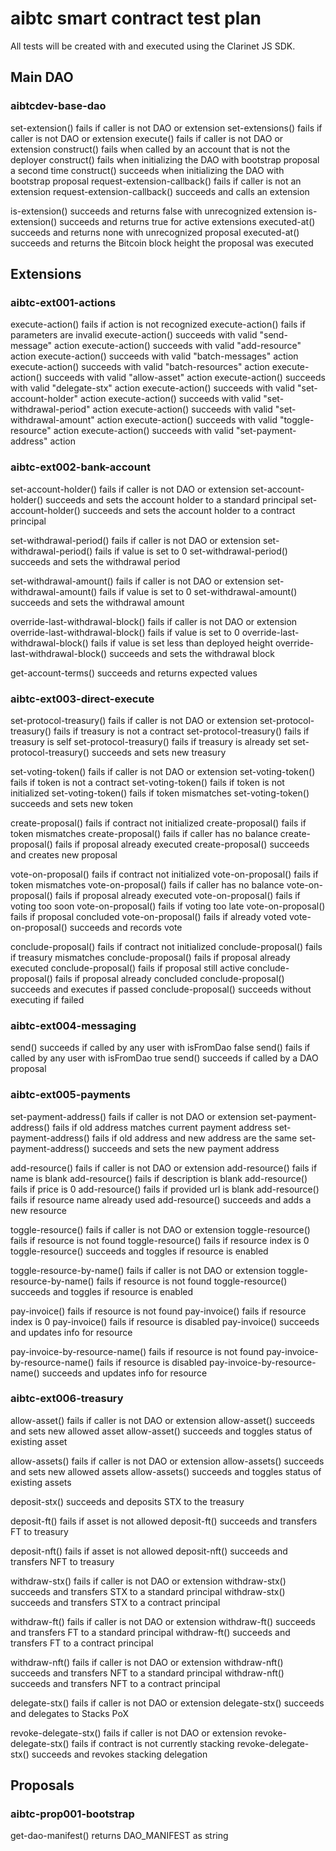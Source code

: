 # aibtc smart contract test plan

All tests will be created with and executed using the Clarinet JS SDK.

## Main DAO

### aibtcdev-base-dao

set-extension() fails if caller is not DAO or extension
set-extensions() fails if caller is not DAO or extension
execute() fails if caller is not DAO or extension
construct() fails when called by an account that is not the deployer
construct() fails when initializing the DAO with bootstrap proposal a second time
construct() succeeds when initializing the DAO with bootstrap proposal
request-extension-callback() fails if caller is not an extension
request-extension-callback() succeeds and calls an extension

is-extension() succeeds and returns false with unrecognized extension
is-extension() succeeds and returns true for active extensions
executed-at() succeeds and returns none with unrecognized proposal
executed-at() succeeds and returns the Bitcoin block height the proposal was executed

## Extensions

### aibtc-ext001-actions

execute-action() fails if action is not recognized
execute-action() fails if parameters are invalid
execute-action() succeeds with valid "send-message" action
execute-action() succeeds with valid "add-resource" action
execute-action() succeeds with valid "batch-messages" action
execute-action() succeeds with valid "batch-resources" action
execute-action() succeeds with valid "allow-asset" action
execute-action() succeeds with valid "delegate-stx" action
execute-action() succeeds with valid "set-account-holder" action
execute-action() succeeds with valid "set-withdrawal-period" action
execute-action() succeeds with valid "set-withdrawal-amount" action
execute-action() succeeds with valid "toggle-resource" action
execute-action() succeeds with valid "set-payment-address" action

### aibtc-ext002-bank-account

set-account-holder() fails if caller is not DAO or extension
set-account-holder() succeeds and sets the account holder to a standard principal
set-account-holder() succeeds and sets the account holder to a contract principal

set-withdrawal-period() fails if caller is not DAO or extension
set-withdrawal-period() fails if value is set to 0
set-withdrawal-period() succeeds and sets the withdrawal period

set-withdrawal-amount() fails if caller is not DAO or extension
set-withdrawal-amount() fails if value is set to 0
set-withdrawal-amount() succeeds and sets the withdrawal amount

override-last-withdrawal-block() fails if caller is not DAO or extension
override-last-withdrawal-block() fails if value is set to 0
override-last-withdrawal-block() fails if value is set less than deployed height
override-last-withdrawal-block() succeeds and sets the withdrawal block

get-account-terms() succeeds and returns expected values

### aibtc-ext003-direct-execute

set-protocol-treasury() fails if caller is not DAO or extension
set-protocol-treasury() fails if treasury is not a contract
set-protocol-treasury() fails if treasury is self
set-protocol-treasury() fails if treasury is already set
set-protocol-treasury() succeeds and sets new treasury

set-voting-token() fails if caller is not DAO or extension
set-voting-token() fails if token is not a contract
set-voting-token() fails if token is not initialized
set-voting-token() fails if token mismatches
set-voting-token() succeeds and sets new token

create-proposal() fails if contract not initialized
create-proposal() fails if token mismatches
create-proposal() fails if caller has no balance
create-proposal() fails if proposal already executed
create-proposal() succeeds and creates new proposal

vote-on-proposal() fails if contract not initialized
vote-on-proposal() fails if token mismatches
vote-on-proposal() fails if caller has no balance
vote-on-proposal() fails if proposal already executed
vote-on-proposal() fails if voting too soon
vote-on-proposal() fails if voting too late
vote-on-proposal() fails if proposal concluded
vote-on-proposal() fails if already voted
vote-on-proposal() succeeds and records vote

conclude-proposal() fails if contract not initialized
conclude-proposal() fails if treasury mismatches
conclude-proposal() fails if proposal already executed
conclude-proposal() fails if proposal still active
conclude-proposal() fails if proposal already concluded
conclude-proposal() succeeds and executes if passed
conclude-proposal() succeeds without executing if failed

### aibtc-ext004-messaging

send() succeeds if called by any user with isFromDao false
send() fails if called by any user with isFromDao true
send() succeeds if called by a DAO proposal

### aibtc-ext005-payments

set-payment-address() fails if caller is not DAO or extension
set-payment-address() fails if old address matches current payment address
set-payment-address() fails if old address and new address are the same
set-payment-address() succeeds and sets the new payment address

add-resource() fails if caller is not DAO or extension
add-resource() fails if name is blank
add-resource() fails if description is blank
add-resource() fails if price is 0
add-resource() fails if provided url is blank
add-resource() fails if resource name already used
add-resource() succeeds and adds a new resource

toggle-resource() fails if caller is not DAO or extension
toggle-resource() fails if resource is not found
toggle-resource() fails if resource index is 0
toggle-resource() succeeds and toggles if resource is enabled

toggle-resource-by-name() fails if caller is not DAO or extension
toggle-resource-by-name() fails if resource is not found
toggle-resource() succeeds and toggles if resource is enabled

pay-invoice() fails if resource is not found
pay-invoice() fails if resource index is 0
pay-invoice() fails if resource is disabled
pay-invoice() succeeds and updates info for resource

pay-invoice-by-resource-name() fails if resource is not found
pay-invoice-by-resource-name() fails if resource is disabled
pay-invoice-by-resource-name() succeeds and updates info for resource

### aibtc-ext006-treasury

allow-asset() fails if caller is not DAO or extension
allow-asset() succeeds and sets new allowed asset
allow-asset() succeeds and toggles status of existing asset

allow-assets() fails if caller is not DAO or extension
allow-assets() succeeds and sets new allowed assets
allow-assets() succeeds and toggles status of existing assets

deposit-stx() succeeds and deposits STX to the treasury

deposit-ft() fails if asset is not allowed
deposit-ft() succeeds and transfers FT to treasury

deposit-nft() fails if asset is not allowed
deposit-nft() succeeds and transfers NFT to treasury

withdraw-stx() fails if caller is not DAO or extension
withdraw-stx() succeeds and transfers STX to a standard principal
withdraw-stx() succeeds and transfers STX to a contract principal

withdraw-ft() fails if caller is not DAO or extension
withdraw-ft() succeeds and transfers FT to a standard principal
withdraw-ft() succeeds and transfers FT to a contract principal

withdraw-nft() fails if caller is not DAO or extension
withdraw-nft() succeeds and transfers NFT to a standard principal
withdraw-nft() succeeds and transfers NFT to a contract principal

delegate-stx() fails if caller is not DAO or extension
delegate-stx() succeeds and delegates to Stacks PoX

revoke-delegate-stx() fails if caller is not DAO or extension
revoke-delegate-stx() fails if contract is not currently stacking
revoke-delegate-stx() succeeds and revokes stacking delegation

## Proposals

### aibtc-prop001-bootstrap

get-dao-manifest() returns DAO_MANIFEST as string
